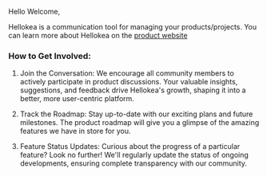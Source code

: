 Hello Welcome,

Hellokea is a communication tool for managing your products/projects. You can learn more about Hellokea on the [product website](https://hellokea.com/)

### How to Get Involved:

1. Join the Conversation: We encourage all community members to actively participate in product discussions. Your valuable insights, suggestions, and feedback drive Hellokea's growth, shaping it into a better, more user-centric platform.

2. Track the Roadmap: Stay up-to-date with our exciting plans and future milestones. The product roadmap will give you a glimpse of the amazing features we have in store for you.

3. Feature Status Updates: Curious about the progress of a particular feature? Look no further! We'll regularly update the status of ongoing developments, ensuring complete transparency with our community.

